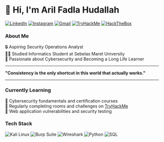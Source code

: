 # 👋 Hi, I'm Aril Fadla Hudallah  

[![LinkedIn](https://img.shields.io/badge/LinkedIn-0077B5?style=for-the-badge&logo=linkedin&logoColor=white)](https://www.linkedin.com/in/aril-fadla-hudallah-742b9b376/) [![Instagram](https://img.shields.io/badge/Instagram-E1306C?style=for-the-badge&logo=instagram&logoColor=white)](https://instagram.com/hudallaharilfadla) [![Gmail](https://img.shields.io/badge/Gmail-D14836?style=for-the-badge&logo=gmail&logoColor=white)](mailto:arilhuda.career.2406@gmail.com) [![TryHackMe](https://img.shields.io/badge/TryHackMe-A20606?style=for-the-badge&logo=tryhackme&logoColor=white)](https://tryhackme.com/p/0xArilSecured) [![HackTheBox](https://img.shields.io/badge/HackTheBox-00FF00?style=for-the-badge&logo=hackthebox&logoColor=black)](https://app.hackthebox.eu/profile/Arilhuda)

### About Me  
 🔒 Aspiring Security Operations Analyst   
 👨‍💻 Studied Informatics Student at Sebelas Maret University  
 📓 Passionate about Cybersecurity and Becoming a Long Life Learner  

--- 
**"Consistency is the only shortcut in this world that actually works."**  

---

### Currently Learning
📕 Cybersecurity fundamentals and certification courses  
📗 Regularly completing rooms and challenges on [TryHackMe](https://tryhackme.com/p/0xArilSecured)  
📘 Web application vulnerabilities and security testing  

### Tech Stack
![Kali Linux](https://img.shields.io/badge/Kali_Linux-557C94?style=for-the-badge&logo=kalilinux&logoColor=white) ![Burp Suite](https://img.shields.io/badge/Burp_Suite-FF6633?style=for-the-badge&logo=burp-suite&logoColor=white) ![Wireshark](https://img.shields.io/badge/Wireshark-1679A7?style=for-the-badge&logo=Wireshark&logoColor=white) ![Python](https://img.shields.io/badge/Python-FFD43B?style=for-the-badge&logo=python&logoColor=blue) ![SQL](https://img.shields.io/badge/SQL-003B57?style=for-the-badge&logo=mysql&logoColor=white)